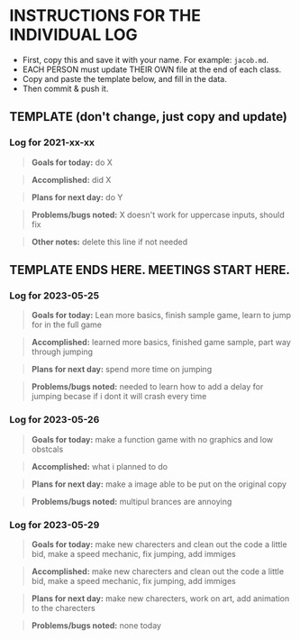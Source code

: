 # INSTRUCTIONS FOR THE INDIVIDUAL LOG
* First, copy this and save it with your name. For example: `jacob.md`.
* EACH PERSON must update THEIR OWN file at the end of each class.
* Copy and paste the template below, and fill in the data.
* Then commit & push it.

## TEMPLATE (don't change, just copy and update)

### Log for 2021-xx-xx

> **Goals for today:** do X

> **Accomplished:** did X

> **Plans for next day:** do Y

> **Problems/bugs noted:** X doesn't work for uppercase inputs, should fix

> **Other notes:** delete this line if not needed

## TEMPLATE ENDS HERE. MEETINGS START HERE.

### Log for 2023-05-25

> **Goals for today:** Lean more basics, finish sample game, learn to jump for in the full game

> **Accomplished:** learned more basics, finished game sample, part way through jumping

> **Plans for next day:** spend more time on jumping

> **Problems/bugs noted:** needed to learn how to add a delay for jumping becase if i dont it will crash every time

### Log for 2023-05-26

> **Goals for today:** make a function game with no graphics and low obstcals

> **Accomplished:** what i planned to do

> **Plans for next day:** make a image able to be put on the original copy

> **Problems/bugs noted:** multipul brances are annoying

### Log for 2023-05-29

> **Goals for today:** make new charecters and clean out the code a little bid, make a speed mechanic, fix jumping, add immiges

> **Accomplished:** make new charecters and clean out the code a little bid, make a speed mechanic, fix jumping, add immiges

> **Plans for next day:** make new charecters, work on art, add animation to the charecters

> **Problems/bugs noted:** none today
